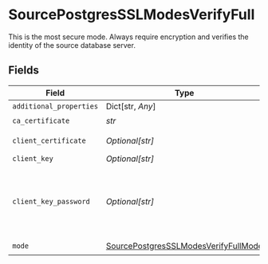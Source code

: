# SourcePostgresSSLModesVerifyFull

This is the most secure mode. Always require encryption and verifies the identity of the source database server.


## Fields

| Field                                                                                               | Type                                                                                                | Required                                                                                            | Description                                                                                         |
| --------------------------------------------------------------------------------------------------- | --------------------------------------------------------------------------------------------------- | --------------------------------------------------------------------------------------------------- | --------------------------------------------------------------------------------------------------- |
| `additional_properties`                                                                             | Dict[str, *Any*]                                                                                    | :heavy_minus_sign:                                                                                  | N/A                                                                                                 |
| `ca_certificate`                                                                                    | *str*                                                                                               | :heavy_check_mark:                                                                                  | CA certificate                                                                                      |
| `client_certificate`                                                                                | *Optional[str]*                                                                                     | :heavy_minus_sign:                                                                                  | Client certificate                                                                                  |
| `client_key`                                                                                        | *Optional[str]*                                                                                     | :heavy_minus_sign:                                                                                  | Client key                                                                                          |
| `client_key_password`                                                                               | *Optional[str]*                                                                                     | :heavy_minus_sign:                                                                                  | Password for keystorage. If you do not add it - the password will be generated automatically.       |
| `mode`                                                                                              | [SourcePostgresSSLModesVerifyFullMode](../../models/shared/sourcepostgressslmodesverifyfullmode.md) | :heavy_check_mark:                                                                                  | N/A                                                                                                 |